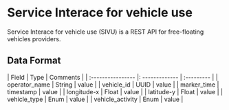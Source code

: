 # Service Interace for vehicle use

Service Interace for vehicle use (SIVU) is a REST API for free-floating vehicles providers. 

## Data Format

|      Field        |     Type        |   Comments |
| :----------------  |: ------------- | :--------- |
| operator_name     |    String       |   value    | 
| vehicle_id        |    UUID         |   value    |
| marker_time       |    timestamp    |   value    |
| longitude-x       |    Float        |   value    |
| latitude-y        |    Float        |   value    |
| vehicle_type      |    Enum         |   value    |
| vehicle_activity  |    Enum         |   value    |


